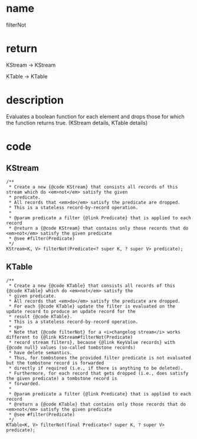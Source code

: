 # name 
filterNot

# return
KStream → KStream

KTable → KTable

# description

Evaluates a boolean function for each element and drops those for which the function returns true. (KStream details, KTable details)

# code
## KStream

    /**
     * Create a new {@code KStream} that consists all records of this stream which do <em>not</em> satisfy the given
     * predicate.
     * All records that <em>do</em> satisfy the predicate are dropped.
     * This is a stateless record-by-record operation.
     *
     * @param predicate a filter {@link Predicate} that is applied to each record
     * @return a {@code KStream} that contains only those records that do <em>not</em> satisfy the given predicate
     * @see #filter(Predicate)
     */
    KStream<K, V> filterNot(Predicate<? super K, ? super V> predicate);
    
    
## KTable

    /**
     * Create a new {@code KTable} that consists all records of this {@code KTable} which do <em>not</em> satisfy the
     * given predicate.
     * All records that <em>do</em> satisfy the predicate are dropped.
     * For each {@code KTable} update the filter is evaluated on the update record to produce an update record for the
     * result {@code KTable}.
     * This is a stateless record-by-record operation.
     * <p>
     * Note that {@code filterNot} for a <i>changelog stream</i> works different to {@link KStream#filterNot(Predicate)
     * record stream filters}, because {@link KeyValue records} with {@code null} values (so-called tombstone records)
     * have delete semantics.
     * Thus, for tombstones the provided filter predicate is not evaluated but the tombstone record is forwarded
     * directly if required (i.e., if there is anything to be deleted).
     * Furthermore, for each record that gets dropped (i.e., does satisfy the given predicate) a tombstone record is
     * forwarded.
     *
     * @param predicate a filter {@link Predicate} that is applied to each record
     * @return a {@code KTable} that contains only those records that do <em>not</em> satisfy the given predicate
     * @see #filter(Predicate)
     */
    KTable<K, V> filterNot(final Predicate<? super K, ? super V> predicate);

